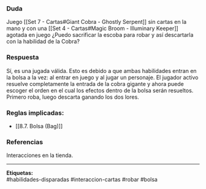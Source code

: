 ### Duda
Juego  [[Set 7 - Cartas#Giant Cobra - Ghostly Serpent]] sin cartas en la mano y con una [[Set 4 - Cartas#Magic Broom - Illuminary Keeper]] agotada en juego ¿Puedo sacrificar la escoba para robar y así descartarla con la habilidad de la Cobra?

### Respuesta
Sí, es una jugada válida. Esto es debido a que ambas habilidades entran en la bolsa a la vez: al entrar en juego y al jugar un personaje. El jugador activo resuelve completamente la entrada de la cobra gigante y ahora puede escoger el orden en el cual los efectos dentro de la bolsa serán resueltos. Primero roba, luego descarta ganando los dos lores.

### Reglas implicadas:
- [[8.7. Bolsa (Bag)]]
### Referencias
Interacciones en la tienda.

---

**Etiquetas:**  
#habilidades-disparadas #interaccion-cartas #robar #bolsa
